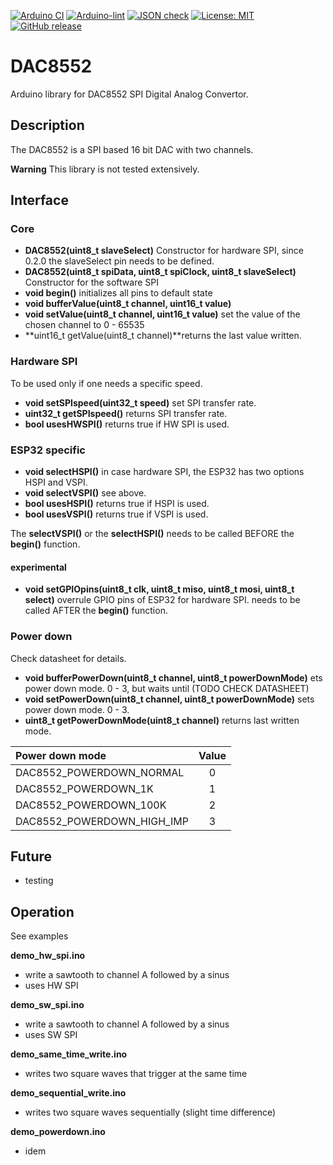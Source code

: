 
[![Arduino CI](https://github.com/RobTillaart/DAC8552/workflows/Arduino%20CI/badge.svg)](https://github.com/marketplace/actions/arduino_ci)
[![Arduino-lint](https://github.com/RobTillaart/DAC8552/actions/workflows/arduino-lint.yml/badge.svg)](https://github.com/RobTillaart/DAC8552/actions/workflows/arduino-lint.yml)
[![JSON check](https://github.com/RobTillaart/DAC8552/actions/workflows/jsoncheck.yml/badge.svg)](https://github.com/RobTillaart/DAC8552/actions/workflows/jsoncheck.yml)
[![License: MIT](https://img.shields.io/badge/license-MIT-green.svg)](https://github.com/RobTillaart/DAC8552/blob/master/LICENSE)
[![GitHub release](https://img.shields.io/github/release/RobTillaart/DAC8552.svg?maxAge=3600)](https://github.com/RobTillaart/DAC8552/releases)


# DAC8552

Arduino library for DAC8552 SPI Digital Analog Convertor.


## Description

The DAC8552 is a SPI based 16 bit DAC with two channels.

**Warning** This library is not tested extensively.


## Interface

### Core

- **DAC8552(uint8_t slaveSelect)** Constructor for hardware SPI,
since 0.2.0 the slaveSelect pin needs to be defined.
- **DAC8552(uint8_t spiData, uint8_t spiClock, uint8_t slaveSelect)** Constructor for the software SPI
- **void begin()** initializes all pins to default state
- **void bufferValue(uint8_t channel, uint16_t value)**
- **void setValue(uint8_t channel, uint16_t value)** set the value of the chosen channel to 0 - 65535
- **uint16_t getValue(uint8_t channel)**returns the last value written.


### Hardware SPI

To be used only if one needs a specific speed.

- **void setSPIspeed(uint32_t speed)** set SPI transfer rate.
- **uint32_t getSPIspeed()** returns SPI transfer rate.
- **bool usesHWSPI()** returns true if HW SPI is used.


### ESP32 specific

- **void selectHSPI()** in case hardware SPI, the ESP32 has two options HSPI and VSPI.
- **void selectVSPI()** see above.
- **bool usesHSPI()** returns true if HSPI is used.
- **bool usesVSPI()** returns true if VSPI is used.

The **selectVSPI()** or the **selectHSPI()** needs to be called 
BEFORE the **begin()** function.


#### experimental

- **void setGPIOpins(uint8_t clk, uint8_t miso, uint8_t mosi, uint8_t select)** 
overrule GPIO pins of ESP32 for hardware SPI. needs to be called 
AFTER the **begin()** function.


### Power down

Check datasheet for details.

- **void bufferPowerDown(uint8_t channel, uint8_t powerDownMode)** ets power down mode. 0 - 3, 
but waits until (TODO CHECK DATASHEET)
- **void setPowerDown(uint8_t channel, uint8_t powerDownMode)** sets power down mode. 0 - 3.
- **uint8_t getPowerDownMode(uint8_t channel)** returns last written mode.

| Power down mode            | Value |
|:---------------------------|:-----:|
| DAC8552_POWERDOWN_NORMAL   |   0   |
| DAC8552_POWERDOWN_1K       |   1   |
| DAC8552_POWERDOWN_100K     |   2   |
| DAC8552_POWERDOWN_HIGH_IMP |   3   |


## Future

- testing


## Operation

See examples

**demo_hw_spi.ino**
- write a sawtooth to channel A followed by a sinus 
- uses HW SPI

**demo_sw_spi.ino**
- write a sawtooth to channel A followed by a sinus 
- uses SW SPI

**demo_same_time_write.ino**
- writes two square waves that trigger at the same time

**demo_sequential_write.ino**
- writes two square waves sequentially (slight time difference)

**demo_powerdown.ino**
- idem

